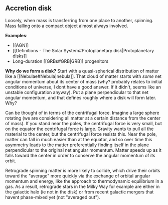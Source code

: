 ## Accretion disk
Loosely, when mass is transferring from one place to another, spinning. Mass falling onto a compact object almost always involved.

**Examples**:
- [[AGN]]
- [[Definitions - The Solar System#Protoplanetary disk|Protoplanetary disks]]
- Long-duration [[GRBs#GRB|GRB]] progenitors

**Why do we form a disk?**
Start with a quasi-spherical distribution of matter like a [[Nebulae#Nebula|nebula]]. That cloud of matter starts with *some* net angular momentum about its center of mass (why? probably relates to initial conditions of universe, I dont have a good answer. If it didn't, seems like an unstable configuration anyway). Put a plane perpendicular to that net angular momentum, and that defines roughly where a disk will form later. Why?

Can be thought of in terms of the centrifugal force. Imagine a large sphere rotating (we are considering all matter at a certain distance from the center of mass). If you stand near the poles, the centrifugal force is very small, but on the equator the centrifugal force is large. Gravity wants to pull all the material to the center, but the centrifugal force resists this. Near the pole, matter can fall in much easier than at the equator, and so over time this asymmetry leads to the matter preferentially finding itself in the plane perpendicular to the original net angular momentum. Matter speeds up as it falls toward the center in order to conserve the angular momentum of its orbit. 

Retrograde spinning matter is more likely to collide, which drive their orbits toward the "average" more quickly via the exchange of orbital angular momentum and energy, like the approach to thermodynamic equilibrium in a gas. As a result, retrograde stars in the Milky Way for example are either in the galactic halo (ie not in the disk) or from recent galactic mergers that havent phase-mixed yet (not "averaged out").